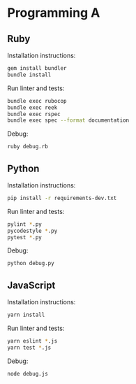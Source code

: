 # Programming A


## Ruby
Installation instructions:
```bash
gem install bundler
bundle install
```
Run linter and tests:
```bash
bundle exec rubocop
bundle exec reek
bundle exec rspec
bundle exec spec --format documentation
```
Debug:

```bash
ruby debug.rb
```

## Python
Installation instructions:
```bash
pip install -r requirements-dev.txt
```
Run linter and tests:

```bash
pylint *.py
pycodestyle *.py
pytest *.py
```
Debug:

```bash
python debug.py
```

## JavaScript

Installation instructions:
```bash
yarn install
```
Run linter and tests:
```bash
yarn eslint *.js
yarn test *.js
```
Debug:

```bash
node debug.js
```
